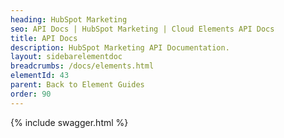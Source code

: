 ```yaml
---
heading: HubSpot Marketing
seo: API Docs | HubSpot Marketing | Cloud Elements API Docs
title: API Docs
description: HubSpot Marketing API Documentation.
layout: sidebarelementdoc
breadcrumbs: /docs/elements.html
elementId: 43
parent: Back to Element Guides
order: 90
---
```


{% include swagger.html %}
